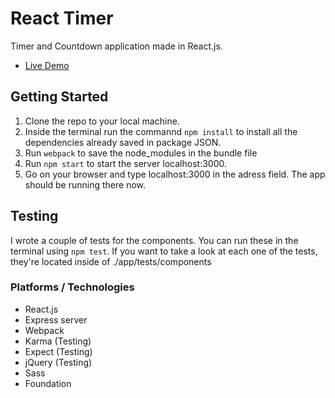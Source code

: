 # React Timer
Timer and Countdown application made in React.js.

* [Live Demo](http://reacttimerapp-cris.herokuapp.com) 

## Getting Started
1. Clone the repo to your local machine. 
2. Inside the terminal run the commannd `npm install` to install all the dependencies already saved in package JSON. 
3. Run `webpack` to save the node_modules in the bundle file
4. Run `npm start` to start the server localhost:3000. 
5. Go on your browser and type localhost:3000 in the adress field. The app should be running there now.

## Testing 
I wrote a couple of tests for the components. You can run these in the terminal using `npm test`.
If you want to take a look at each one of the tests, they're located inside of ./app/tests/components

### Platforms / Technologies
* React.js 
* Express server
* Webpack
* Karma (Testing)
* Expect (Testing)
* jQuery (Testing)
* Sass
* Foundation

